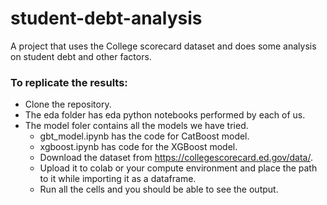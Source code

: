 # student-debt-analysis
A project that uses the College scorecard dataset and does some analysis on student debt and other factors.

### To replicate the results:
- Clone the repository.
- The eda folder has eda python notebooks performed by each of us.
- The model foler contains all the models we have tried.
  -  gbt_model.ipynb has the code for CatBoost model.
  -  xgboost.ipynb has code for the XGBoost model.
  -  Download the dataset from https://collegescorecard.ed.gov/data/.
  -  Upload it to colab or your compute environment and place the path to it while importing it as a dataframe.
  -  Run all the cells and you should be able to see the output.
